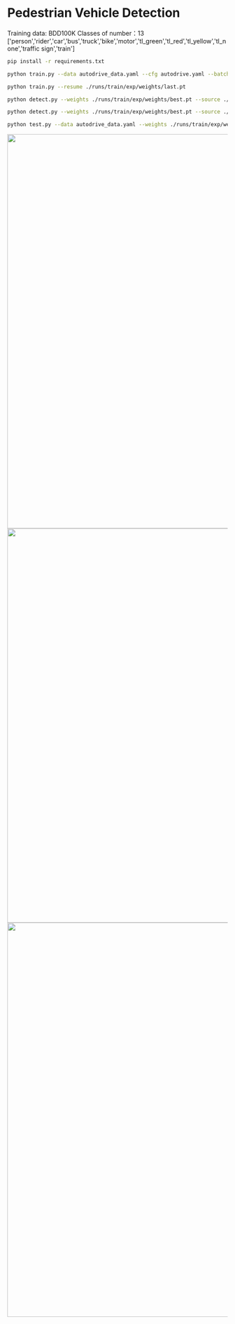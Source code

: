 

# Pedestrian Vehicle Detection

Training data: BDD100K
Classes of number：13   ['person','rider','car','bus','truck','bike','motor','tl_green','tl_red','tl_yellow','tl_none','traffic sign','train']

```bash
pip install -r requirements.txt

python train.py --data autodrive_data.yaml --cfg autodrive.yaml --batch-size 32

python train.py --resume ./runs/train/exp/weights/last.pt
```

```bash
python detect.py --weights ./runs/train/exp/weights/best.pt --source ./BDD100K/images/test --conf 0.3

python detect.py --weights ./runs/train/exp/weights/best.pt --source ./BDD100K/images/vedio/new/*.mp4 --conf 0.3

python test.py --data autodrive_data.yaml --weights ./runs/train/exp/weights/best.pt
```

<img src="https://github.com/TtZJ2/yolov5-Pedestrian-Vehicle-Detection/blob/main/runs/detect/exp/a1.jpg" width="900">
<img src="https://github.com/TtZJ2/yolov5-Pedestrian-Vehicle-Detection/blob/main/runs/detect/exp/a2.jpg" width="900">
<img src="https://github.com/TtZJ2/yolov5-Pedestrian-Vehicle-Detection/blob/main/runs/detect/exp/a3.jpg" width="900">



